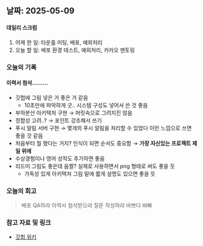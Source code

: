 ## 날짜: 2025-05-09

#### 데일리 스크럼
1. 어제 한 일: 타운홀 미팅, 배포, 예외처리
2. 오늘 할 일: 배포 환경 테스트, 예외처리, 카카오 멘토링

### 오늘의 기록

#### 이력서 첨삭.........
- 깃헙에 그림 넣은 거 좋은 거 같음
    - 10초만에 파악하게 굿.. 시스템 구성도 넣어서 쓴 것 좋음
- 부하분산 아키텍처 구현 → 머릿속으로 그려지진 않음
- 정합성 고려..? → 포인트 강조해서 쓰기
- 푸시 알림 서버 구현 → 몇개의 푸시 알림을 처리할 수 있었다 이런 느낌으로 쓰면 좋을 것 같음
- 처음부터 뭘 했다는 거지? 인식이 되면 순서도 중요함 → **가장 자신있는 프로젝트 제일 위에**
- 수상경험이나 영어 성적도 추가하면 좋음
- 리드미 그림도 좋은데 움짤? 실제로 사용하면서 png 형태로 써도 좋을 듯
    - 가독성 있게 아키텍처 그림 밑에 짧게 설명도 있으면 좋을 듯


### 오늘의 회고
> 배포 QA하랴 이력서 첨삭받으랴 질문 작성하랴 바쁘다 바빠

### 참고 자료 및 링크
- [깃헙 위키](https://github.com/100-hours-a-week/14-YG-WIKI/wiki)